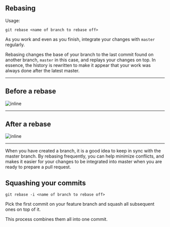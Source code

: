 ## Rebasing

Usage:

`git rebase <name of branch to rebase off>`

As you work and even as you finish, integrate your changes with `master` regularly.

Rebasing changes the base of your branch to the last commit found on another branch, `master` in this case, and replays your changes on top. In essence, the history is rewritten to make it appear that your work was always done after the latest master.

---

## Before a rebase

![inline](http://git-scm.com/figures/18333fig0327-tn.png)

---

## After a rebase

![inline](http://git-scm.com/figures/18333fig0328-tn.png)

---

When you have created a branch, it is a good idea to keep in sync with the master branch. By rebasing frequently, you can help minimize conflicts, and makes it easier for your changes to be integrated into master when you are ready to prepare a pull request.

## Squashing your commits

`git rebase -i <name of branch to rebase off>`

Pick the first commit on your feature branch and squash all subsequent ones on top of it.

This process combines them all into one commit.
